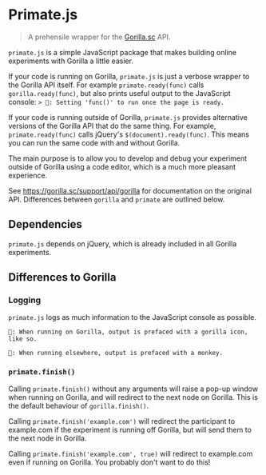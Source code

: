 # Primate.js

> A prehensile wrapper for the [Gorilla.sc](https://gorilla.sc/) API.

`primate.js` is a simple JavaScript package
that makes building online experiments with Gorilla a little easier.

If your code is running on Gorilla,
`primate.js` is just a verbose wrapper to the Gorilla API itself.
For example `primate.ready(func)` calls `gorilla.ready(func)`,
but also prints useful output to the JavaScript console:
`> 🦍: Setting 'func()' to run once the page is ready.`

If your code is running outside of Gorilla,
`primate.js` provides alternative versions of the Gorilla API
that do the same thing.
For example, `primate.ready(func)` calls jQuery's `$(document).ready(func)`.
This means you can run the same code with and without Gorilla.

The main purpose is to allow you to develop and debug your experiment
outside of Gorilla using a code editor,
which is a much more pleasant experience.

See https://gorilla.sc/support/api/gorilla for documentation on the original API.
Differences between `gorilla` and `primate` are outlined below.

## Dependencies

`primate.js` depends on jQuery,
which is already included in all Gorilla experiments.

## Differences to Gorilla

### Logging

`primate.js` logs as much information to the JavaScript console as possible.

    🦍: When running on Gorilla, output is prefaced with a gorilla icon, like so.

<!-- Break -->

    🙉: When running elsewhere, output is prefaced with a monkey.


### `primate.finish()`

Calling `primate.finish()` without any arguments will raise
a pop-up window when running on Gorilla, and will redirect
to the next node on Gorilla. This is the default behaviour
of `gorilla.finish()`.

Calling `primate.finish('example.com')` will redirect the
participant to example.com if the experiment is running off
Gorilla, but will send them to the next node in Gorilla.

Calling `primate.finish('example.com', true)` will redirect
to example.com even if running on Gorilla. You probably
don't want to do this!
